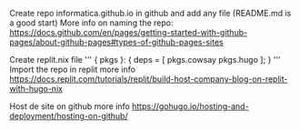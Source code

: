 Create repo informatica.github.io in github and add any file (README.md is a good start)
More info on naming the repo: https://docs.github.com/en/pages/getting-started-with-github-pages/about-github-pages#types-of-github-pages-sites

Create replit.nix file
'''
{ pkgs }: {
    deps = [
        pkgs.cowsay
        pkgs.hugo
    ];
}
'''
Import the repo in replit
more info https://docs.replit.com/tutorials/replit/build-host-company-blog-on-replit-with-hugo-nix




Host de site on github
more info https://gohugo.io/hosting-and-deployment/hosting-on-github/
